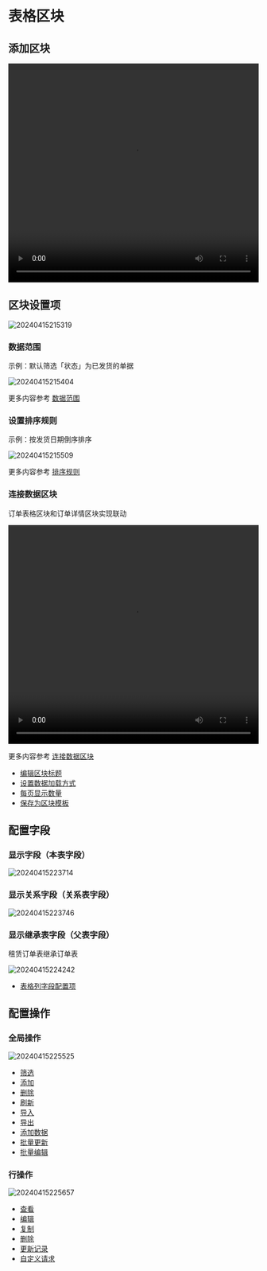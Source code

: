 # 表格区块

## 添加区块

 <video width="100%" height="440" controls>
      <source src="https://nocobase-docs.oss-cn-beijing.aliyuncs.com/20240415215027.mp4" type="video/mp4">
</video>

## 区块设置项

![20240415215319](https://nocobase-docs.oss-cn-beijing.aliyuncs.com/20240415215319.png)

### 数据范围

示例：默认筛选「状态」为已发货的单据

![20240415215404](https://nocobase-docs.oss-cn-beijing.aliyuncs.com/20240415215404.png)

更多内容参考 [数据范围](/handbook/ui/blocks/block-settings/data-scope)

### 设置排序规则

示例：按发货日期倒序排序

![20240415215509](https://nocobase-docs.oss-cn-beijing.aliyuncs.com/20240415215509.png)

更多内容参考 [排序规则](/handbook/ui/blocks/block-settings/sorting-rule)

### 连接数据区块

订单表格区块和订单详情区块实现联动

  <video width="100%" height="440" controls>
      <source src="https://nocobase-docs.oss-cn-beijing.aliyuncs.com/20240415221426.mp4" type="video/mp4">
</video>

更多内容参考 [连接数据区块](/handbook/ui/blocks/block-settings/connect-block)

- [编辑区块标题](/handbook/ui/blocks/block-settings/block-title)
- [设置数据加载方式](/handbook/ui/blocks/block-settings/loading-mode)
- [每页显示数量](/handbook/ui/blocks/block-settings/per-page)
- [保存为区块模板](/handbook/ui/blocks/block-settings/block-template)

## 配置字段

### 显示字段（本表字段）

![20240415223714](https://nocobase-docs.oss-cn-beijing.aliyuncs.com/20240415223714.png)

### 显示关系字段（关系表字段）

![20240415223746](https://nocobase-docs.oss-cn-beijing.aliyuncs.com/20240415223746.png)

### 显示继承表字段（父表字段）

租赁订单表继承订单表

![20240415224242](https://nocobase-docs.oss-cn-beijing.aliyuncs.com/20240415224242.png)

- [表格列字段配置项](/handbook/ui/fields/generic/table-column)

## 配置操作

### 全局操作

![20240415225525](https://nocobase-docs.oss-cn-beijing.aliyuncs.com/20240415225525.png)

- [筛选](/handbook/ui/actions/types/filter)
- [添加](/handbook/ui/actions/types/add-new)
- [删除](/handbook/ui/actions/types/delete)
- [刷新](/handbook/ui/actions/types/refresh)
- [导入](/handbook/action-import)
- [导出](/handbook/action-export)
- [添加数据](/handbook/action-add-record)
- [批量更新](/handbook/action-bulk-update)
- [批量编辑](/handbook/action-bulk-edit)

### 行操作

![20240415225657](https://nocobase-docs.oss-cn-beijing.aliyuncs.com/20240415225657.png)

- [查看](/handbook/ui/actions/types/view)
- [编辑](/handbook/ui/actions/types/edit)
- [复制](/handbook/action-duplicate)
- [删除](/handbook/ui/actions/types/delete)
- [更新记录](/handbook/ui/actions/types/update-record)
- [自定义请求](/handbook/action-custom-request)


